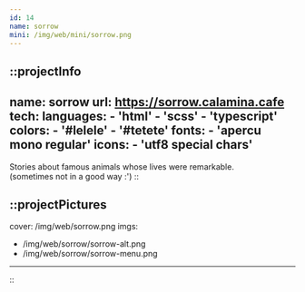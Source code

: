 ```yaml
---
id: 14
name: sorrow
mini: /img/web/mini/sorrow.png
---
```


::projectInfo
---
name: sorrow
url: https://sorrow.calamina.cafe
tech:
    languages:
      - 'html'
      - 'scss'
      - 'typescript'
    colors:
      - '#lelele'
      - '#tetete'
    fonts:
      - 'apercu mono regular'
    icons:
      - 'utf8 special chars'
---
Stories about famous animals whose lives were remarkable.\
(sometimes not in a good way :')
::

::projectPictures
---
cover: /img/web/sorrow.png
imgs:
  - /img/web/sorrow/sorrow-alt.png
  - /img/web/sorrow/sorrow-menu.png
---
::

<!-- ::projectFeatures
:: -->